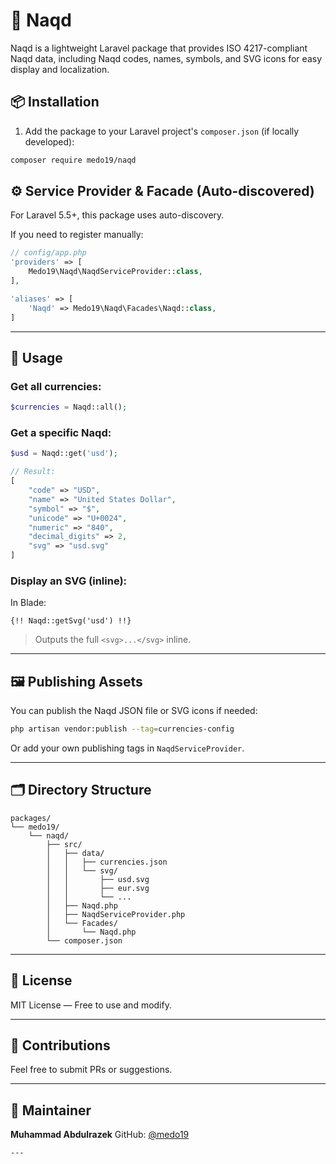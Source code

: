 
# 💱 Naqd

Naqd is a lightweight Laravel package that provides ISO 4217-compliant Naqd data, including Naqd codes, names, symbols, and SVG icons for easy display and localization.

## 📦 Installation

1. Add the package to your Laravel project's `composer.json` (if locally developed):

```bash
composer require medo19/naqd
```

## ⚙️ Service Provider & Facade (Auto-discovered)

For Laravel 5.5+, this package uses auto-discovery.

If you need to register manually:

```php
// config/app.php
'providers' => [
    Medo19\Naqd\NaqdServiceProvider::class,
],

'aliases' => [
    'Naqd' => Medo19\Naqd\Facades\Naqd::class,
]
```

---

## 🧰 Usage

### Get all currencies:

```php
$currencies = Naqd::all();
```

### Get a specific Naqd:

```php
$usd = Naqd::get('usd');

// Result:
[
    "code" => "USD",
    "name" => "United States Dollar",
    "symbol" => "$",
    "unicode" => "U+0024",
    "numeric" => "840",
    "decimal_digits" => 2,
    "svg" => "usd.svg"
]
```

### Display an SVG (inline):

In Blade:

```blade
{!! Naqd::getSvg('usd') !!}
```

> Outputs the full `<svg>...</svg>` inline.

---

## 🖼️ Publishing Assets

You can publish the Naqd JSON file or SVG icons if needed:

```bash
php artisan vendor:publish --tag=currencies-config
```

Or add your own publishing tags in `NaqdServiceProvider`.

---

## 🗂 Directory Structure

```
packages/
└── medo19/
    └── naqd/
        ├── src/
        │   ├── data/
        │   │   ├── currencies.json
        │   │   └── svg/
        │   │       ├── usd.svg
        │   │       ├── eur.svg
        │   │       └── ...
        │   ├── Naqd.php
        │   ├── NaqdServiceProvider.php
        │   └── Facades/
        │       └── Naqd.php
        └── composer.json
```

---

## 📜 License

MIT License — Free to use and modify.

---

## 🤝 Contributions

Feel free to submit PRs or suggestions.

---

## 📧 Maintainer

**Muhammad Abdulrazek**
GitHub: [@medo19](https://github.com/Eng-MuhammadAbdulrazek/)

```
---
